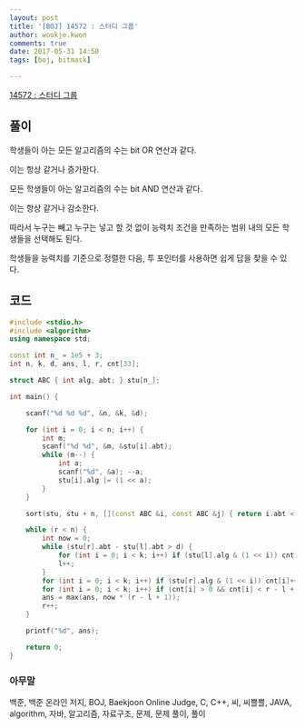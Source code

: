 ```yaml
---
layout: post
title: '[BOJ] 14572 : 스터디 그룹'
author: wookje.kwon
comments: true
date: 2017-05-31 14:50
tags: [boj, bitmask]

---
```


[14572 : 스터디 그룹](https://www.acmicpc.net/problem/14572)

## 풀이

학생들이 아는 모든 알고리즘의 수는 bit OR 연산과 같다.

이는 항상 같거나 증가한다.

모든 학생들이 아는 알고리즘의 수는 bit AND 연산과 같다.

이는 항상 같거나 감소한다.

따라서 누구는 빼고 누구는 넣고 할 것 없이 능력치 조건을 만족하는 범위 내의 모든 학생들을 선택해도 된다.

학생들을 능력치를 기준으로 정렬한 다음, 투 포인터를 사용하면 쉽게 답을 찾을 수 있다.

## 코드

```cpp
#include <stdio.h>
#include <algorithm>
using namespace std;

const int n_ = 1e5 + 3;
int n, k, d, ans, l, r, cnt[33];

struct ABC { int alg, abt; } stu[n_];

int main() {

	scanf("%d %d %d", &n, &k, &d);

	for (int i = 0; i < n; i++) {
		int m;
		scanf("%d %d", &m, &stu[i].abt);
		while (m--) {
			int a;
			scanf("%d", &a); --a;
			stu[i].alg |= (1 << a);
		}
	}

	sort(stu, stu + n, [](const ABC &i, const ABC &j) { return i.abt < j.abt; });

	while (r < n) {
		int now = 0;
		while (stu[r].abt - stu[l].abt > d) {
			for (int i = 0; i < k; i++) if (stu[l].alg & (1 << i)) cnt[i]--;
			l++;
		}
		for (int i = 0; i < k; i++) if (stu[r].alg & (1 << i)) cnt[i]++;
		for (int i = 0; i < k; i++) if (cnt[i] > 0 && cnt[i] < r - l + 1) now++;
		ans = max(ans, now * (r - l + 1));
		r++;
	}

	printf("%d", ans);

	return 0;
}
```

### 아무말  
백준, 백준 온라인 저지, BOJ, Baekjoon Online Judge, C, C++, 씨, 씨쁠쁠, JAVA, algorithm, 자바, 알고리즘, 자료구조, 문제, 문제 풀이, 풀이